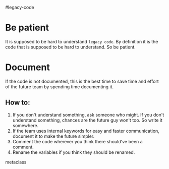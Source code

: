 #legacy-code
# Be patient
It is supposed to be hard to understand `legacy code`. By definition it is the code that is supposed to be hard to understand. So be patient.

# Document
If the code is not documented, this is the best time to save time and effort of the future team by spending time documenting it.

## How to:
1. If you don't understand something, ask someone who might. If you don't understand something, chances are the future guy won't too. So write it somewhere. 
2. If the team uses internal keywords for easy and faster communication, document it to make the future simpler.
3. Comment the code wherever you think there should've been a comment.
4. Rename the variables if you think they should be renamed.

metaclass